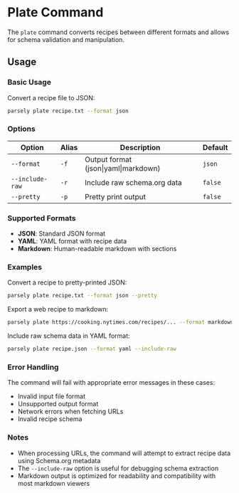 # Plate Command

The `plate` command converts recipes between different formats and allows for schema validation and manipulation.

## Usage

### Basic Usage

Convert a recipe file to JSON:

```bash
parsely plate recipe.txt --format json
```

### Options

| Option          | Alias | Description                          | Default |
| --------------- | ----- | ------------------------------------ | ------- |
| `--format`      | `-f`  | Output format (json\|yaml\|markdown) | `json`  |
| `--include-raw` | `-r`  | Include raw schema.org data          | `false` |
| `--pretty`      | `-p`  | Pretty print output                  | `false` |

### Supported Formats

- **JSON**: Standard JSON format
- **YAML**: YAML format with recipe data
- **Markdown**: Human-readable markdown with sections

### Examples

Convert a recipe to pretty-printed JSON:

```bash
parsely plate recipe.txt --format json --pretty
```

Export a web recipe to markdown:

```bash
parsely plate https://cooking.nytimes.com/recipes/... --format markdown`
```

Include raw schema data in YAML format:

```bash
parsely plate recipe.json --format yaml --include-raw
```

### Error Handling

The command will fail with appropriate error messages in these cases:

- Invalid input file format
- Unsupported output format
- Network errors when fetching URLs
- Invalid recipe schema

### Notes

- When processing URLs, the command will attempt to extract recipe data using Schema.org metadata
- The `--include-raw` option is useful for debugging schema extraction
- Markdown output is optimized for readability and compatibility with most markdown viewers
